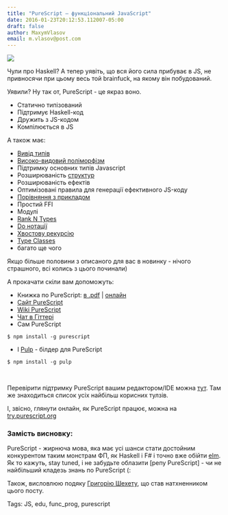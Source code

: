 ```yaml
---
title: "PureScript — функціональний JavaScript"
date: 2016-01-23T20:12:53.112007-05:00
draft: false
author: MaxymVlasov
email: m.vlasov@post.com
---
```


<div class="image-wrapper">
    <img src="/images/2016/01/1453592617_2a720c08b9d04c39970037289646d665.jpg" class="post-image full-img">
</div>

Чули про Haskell? А тепер уявіть, що вся його сила прибуває в JS, не привносячи при цьому весь той brainfuck, на якому він побудований.

Уявили? Ну так от, PureScript - це якраз воно. 
* Статично типізований
* Підтримує Haskell-код
* Дружить з JS-кодом
* Компілюється в JS

А також має:
* [Вивід типів](https://uk.wikipedia.org/wiki/%D0%92%D0%B8%D0%B2%D1%96%D0%B4_%D1%82%D0%B8%D0%BF%D1%96%D0%B2)
* [Високо-видовий поліморфізм](https://en.wikipedia.org/wiki/Type_class#Higher-kinded_polymorphism)
* Підтримку основних типів Javascript
* Розширюваність [структур](https://uk.wikipedia.org/wiki/%D0%A1%D1%82%D1%80%D1%83%D0%BA%D1%82%D1%83%D1%80%D0%B0_%28%D1%82%D0%B8%D0%BF_%D0%B4%D0%B0%D0%BD%D0%B8%D1%85%29)
* Розширюваність ефектів
* Оптимізовані правила для генерації ефективного JS-коду
* [Порівняння з прикладом](https://en.wikipedia.org/wiki/Pattern_matching)
* Простий FFI
* Модулі
* [Rank N Types](https://en.wikipedia.org/wiki/Parametric_polymorphism#Rank-n_.28.22higher-rank.22.29_polymorphism)
* [Do нотації](https://en.wikibooks.org/wiki/Haskell/do_notation)
* [Хвостову рекурсію](https://uk.wikipedia.org/wiki/%D0%A5%D0%B2%D0%BE%D1%81%D1%82%D0%BE%D0%B2%D0%B0_%D1%80%D0%B5%D0%BA%D1%83%D1%80%D1%81%D1%96%D1%8F)
* [Type Classes](https://en.wikipedia.org/wiki/Type_class)
* багато ще чого

Якщо більше половини з описаного для вас в новинку - нічого страшного, всі колись з цього починали)

А прокачати скіли вам допоможуть:
* Книжка по PureScript:  [в .pdf](http://vk.cc/4GLYx4) | [онлайн](https://leanpub.com/purescript/read#leanpub-auto-functional-javascript)
* [Сайт PureScript](http://www.purescript.org/learn/)
* [Wiki PureScript](https://github.com/purescript/purescript/wiki)
* [Чат в Гіттері](https://gitter.im/purescript/purescript)
* Сам PureScript
```
$ npm install -g purescript
```
* І [Pulp](https://github.com/bodil/pulp#-pulp) - білдер для PureScript
```
$ npm install -g pulp
```
<br/>

Перевірити підтримку PureScript вашим редактором/IDE можна [тут](https://github.com/purescript/purescript/wiki/Editor-and-tool-support). Там же знаходиться список усіх найбільш корисних тулзів.

І, звісно, глянути онлайн, як PureScript працює, можна на [try.purescript.org](http://try.purescript.org/)

### Замість висновку:
PureScript - жирнюча мова, яка має усі шанси стати достойним конкурентом таким монстрам ФП, як Haskell і F# і точно вже обійти [elm](http://elm-lang.org/).
Як то кажуть, stay tuned, і не забудьте облазити [репу PureScript] - чи не найбільший кладезь знань по PureScript (:


Також, висловлюю подяку [Григорію Шехету](https://vk.com/id_a_gambit), що став натхненником цього посту.

Tags: JS, edu, func_prog, purescript

